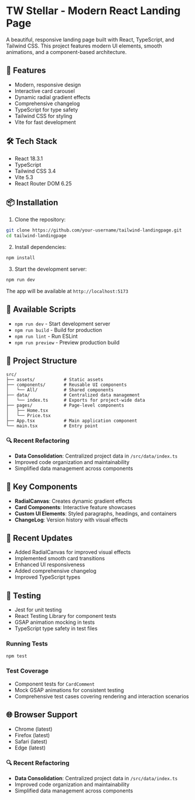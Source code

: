 # TW Stellar - Modern React Landing Page

A beautiful, responsive landing page built with React, TypeScript, and Tailwind CSS. This project features modern UI elements, smooth animations, and a component-based architecture.

## 🚀 Features

- Modern, responsive design
- Interactive card carousel
- Dynamic radial gradient effects
- Comprehensive changelog
- TypeScript for type safety
- Tailwind CSS for styling
- Vite for fast development

## 🛠️ Tech Stack

- React 18.3.1
- TypeScript
- Tailwind CSS 3.4
- Vite 5.3
- React Router DOM 6.25

## 📦 Installation

1. Clone the repository:
```bash
git clone https://github.com/your-username/tailwind-landingpage.git
cd tailwind-landingpage
```

2. Install dependencies:
```bash
npm install
```

3. Start the development server:
```bash
npm run dev
```

The app will be available at `http://localhost:5173`

## 🔧 Available Scripts

- `npm run dev` - Start development server
- `npm run build` - Build for production
- `npm run lint` - Run ESLint
- `npm run preview` - Preview production build

## 📁 Project Structure

```
src/
├── assets/           # Static assets
├── components/       # Reusable UI components
│   └── All/          # Shared components
├── data/             # Centralized data management
│   └── index.ts      # Exports for project-wide data
├── pages/            # Page-level components
│   ├── Home.tsx
│   └── Price.tsx
├── App.tsx           # Main application component
└── main.tsx          # Entry point
```

### 🔍 Recent Refactoring
- **Data Consolidation**: Centralized project data in `/src/data/index.ts`
- Improved code organization and maintainability
- Simplified data management across components

## 🎨 Key Components

- **RadialCanvas**: Creates dynamic gradient effects
- **Card Components**: Interactive feature showcases
- **Custom UI Elements**: Styled paragraphs, headings, and containers
- **ChangeLog**: Version history with visual effects

## 🔄 Recent Updates

- Added RadialCanvas for improved visual effects
- Implemented smooth card transitions
- Enhanced UI responsiveness
- Added comprehensive changelog
- Improved TypeScript types

## 🧪 Testing

- Jest for unit testing
- React Testing Library for component tests
- GSAP animation mocking in tests
- TypeScript type safety in test files

### Running Tests

```bash
npm test
```

### Test Coverage

- Component tests for `CardComment`
- Mock GSAP animations for consistent testing
- Comprehensive test cases covering rendering and interaction scenarios

## 🌐 Browser Support

- Chrome (latest)
- Firefox (latest)
- Safari (latest)
- Edge (latest)




### 🔍 Recent Refactoring
- **Data Consolidation**: Centralized project data in `/src/data/index.ts`
- Improved code organization and maintainability
- Simplified data management across components



